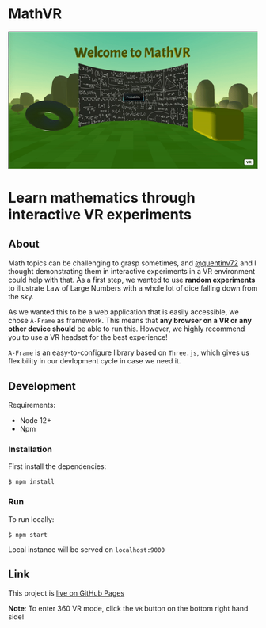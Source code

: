 # MathVR

![Alt text](./homeScreen.gif)

# Learn mathematics through interactive VR experiments

## About

Math topics can be challenging to grasp sometimes, and [@quentinv72](https://github.com/quentinv72) and I thought demonstrating them in interactive experiments in a VR environment could help with that. As a first step, we wanted to use **random experiments** to illustrate Law of Large Numbers with a whole lot of dice falling down from the sky.

As we wanted this to be a web application that is easily accessible, we chose `A-Frame` as framework. This means that **any browser on a VR or any other device should** be able to run this. However,  we highly recommend you to use a VR headset for the best experience!

`A-Frame` is an easy-to-configure library based on `Three.js`, which gives us flexibility in our devlopment cycle in case we need it.

## Development

Requirements:

- Node 12+
- Npm

### Installation

First install the dependencies:

```shell
$ npm install
```

### Run

To run locally:

```shell
$ npm start
```

Local instance will be served on `localhost:9000`

## Link

This project is [live on GitHub Pages](https://amirhmk.github.io/MathVR/)

**Note**: To enter 360 VR mode, click the `VR` button on the bottom right hand side!
